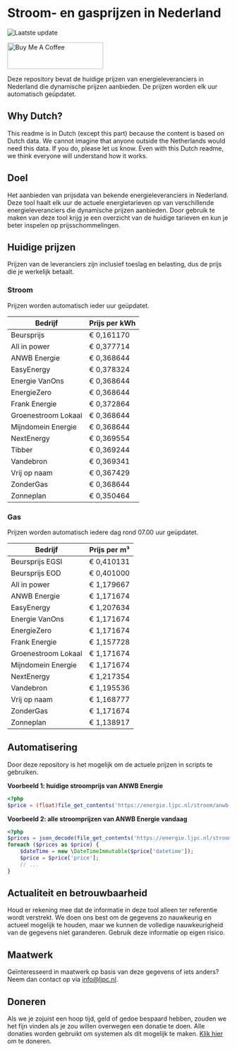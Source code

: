 # Stroom- en gasprijzen in Nederland

![Laatste update](https://img.shields.io/badge/laatste%20update-2023--06--16%2019%3A00%20CET-brightgreen)

<a href="https://www.buymeacoffee.com/Lars-" target="_blank"><img src="https://cdn.buymeacoffee.com/buttons/v2/default-orange.png" alt="Buy Me A Coffee" height="60" style="height: 60px !important;width: 217px !important;" ></a>

Deze repository bevat de huidige prijzen van energieleveranciers in Nederland die dynamische prijzen aanbieden. De prijzen worden elk uur automatisch geüpdatet.

## Why Dutch?

This readme is in Dutch (except this part) because the content is based on Dutch data. We cannot imagine that anyone outside the Netherlands would need this data. If you do, please let us know. Even with this Dutch readme, we think
everyone will understand how it works.

## Doel

Het aanbieden van prijsdata van bekende energieleveranciers in Nederland. Deze tool haalt elk uur de actuele energietarieven op van verschillende energieleveranciers die dynamische prijzen aanbieden. Door gebruik te maken van deze tool
krijg je een overzicht van de huidige tarieven en kun je beter inspelen op prijsschommelingen.

## Huidige prijzen

Prijzen van de leveranciers zijn inclusief toeslag en belasting, dus de prijs die je werkelijk betaalt.

### Stroom

Prijzen worden automatisch ieder uur geüpdatet.

 Bedrijf | Prijs per kWh 
---------|---------------
Beursprijs | € 0,161170
All in power | € 0,377714
ANWB Energie | € 0,368644
EasyEnergy | € 0,378324
Energie VanOns | € 0,368644
EnergieZero | € 0,368644
Frank Energie | € 0,372864
Groenestroom Lokaal | € 0,368644
Mijndomein Energie | € 0,368644
NextEnergy | € 0,369554
Tibber | € 0,369244
Vandebron | € 0,369341
Vrij op naam | € 0,367429
ZonderGas | € 0,368644
Zonneplan | € 0,350464


### Gas

Prijzen worden automatisch iedere dag rond 07.00 uur geüpdatet.

 Bedrijf | Prijs per m³ 
---------|--------------
Beursprijs EGSI | € 0,410131
Beursprijs EOD | € 0,401000
All in power | € 1,179667
ANWB Energie | € 1,171674
EasyEnergy | € 1,207634
Energie VanOns | € 1,171674
EnergieZero | € 1,171674
Frank Energie | € 1,157728
Groenestroom Lokaal | € 1,171674
Mijndomein Energie | € 1,171674
NextEnergy | € 1,217354
Vandebron | € 1,195536
Vrij op naam | € 1,168777
ZonderGas | € 1,171674
Zonneplan | € 1,138917


## Automatisering

Door deze repository is het mogelijk om de actuele prijzen in scripts te gebruiken.

**Voorbeeld 1: huidige stroomprijs van ANWB Energie**

```php
<?php
$price = (float)file_get_contents('https://energie.ljpc.nl/stroom/anwb-energie-nu.txt');

```

**Voorbeeld 2: alle stroomprijzen van ANWB Energie vandaag**

```php
<?php
$prices = json_decode(file_get_contents('https://energie.ljpc.nl/stroom/all-in-power-vandaag.json'),true);
foreach ($prices as $price) {
    $dateTime = new \DateTimeImmutable($price['datetime']);
    $price = $price['price'];
    // ...
}
```

## Actualiteit en betrouwbaarheid

Houd er rekening mee dat de informatie in deze tool alleen ter referentie wordt verstrekt. We doen ons best om de gegevens zo nauwkeurig en actueel mogelijk te houden, maar we kunnen de volledige nauwkeurigheid van de gegevens niet
garanderen. Gebruik deze informatie op eigen risico.

## Maatwerk

Geïnteresseerd in maatwerk op basis van deze gegevens of iets anders? Neem dan contact op
via [info@ljpc.nl](mailto:info@ljpc.nl?subject=Energie%20prijzen).

## Doneren

Als we je zojuist een hoop tijd, geld of gedoe bespaard hebben, zouden we het fijn vinden als je zou willen overwegen een
donatie te doen. Alle donaties worden gebruikt om systemen als dit mogelijk te
maken. [Klik hier](https://www.buymeacoffee.com/Lars-) om te doneren.
